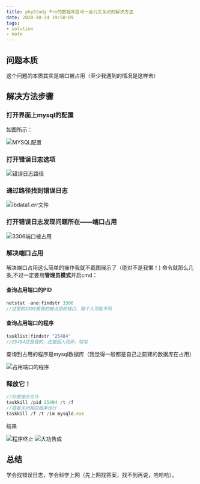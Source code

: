 ```yaml
---
title: phpStudy Pro的数据库启动一会儿又关闭的解决方法
date: 2020-10-14 19:50:09
tags: 
- solution
- note
---
```


## 问题本质

这个问题的本质其实是端口被占用（至少我遇到的情况是这样去）

## 解决方法步骤
### 打开界面上mysql的配置

如图所示：

![MYSQL配置](https://img-blog.csdnimg.cn/20201014192538904.jpg?x-oss-process=image/watermark,type_ZmFuZ3poZW5naGVpdGk,shadow_10,text_aHR0cHM6Ly9ibG9nLmNzZG4ubmV0L1JlYXBlcl9NWEJH,size_16,color_FFFFFF,t_70#pic_center "MYSQL配置界面")
### 打开错误日志选项
![错误日志路径](https://img-blog.csdnimg.cn/20201014192743692.jpg?x-oss-process=image/watermark,type_ZmFuZ3poZW5naGVpdGk,shadow_10,text_aHR0cHM6Ly9ibG9nLmNzZG4ubmV0L1JlYXBlcl9NWEJH,size_16,color_FFFFFF,t_70#pic_center"错误日志路径")
### 通过路径找到错误日志
![ibdata1.err文件](https://img-blog.csdnimg.cn/20201014192929842.jpg?x-oss-process=image/watermark,type_ZmFuZ3poZW5naGVpdGk,shadow_10,text_aHR0cHM6Ly9ibG9nLmNzZG4ubmV0L1JlYXBlcl9NWEJH,size_16,color_FFFFFF,t_70#pic_center "ibdata1.err")
### 打开错误日志发现问题所在——端口占用
![3306端口被占用](https://img-blog.csdnimg.cn/20201014193221415.jpg?x-oss-process=image/watermark,type_ZmFuZ3poZW5naGVpdGk,shadow_10,text_aHR0cHM6Ly9ibG9nLmNzZG4ubmV0L1JlYXBlcl9NWEJH,size_16,color_FFFFFF,t_70#pic_center "3306端口被占用")
### 解决端口占用
解决端口占用这么简单的操作我就不截图展示了（绝对不是我懒！)
命令就那么几条,不过一定要用**管理员模式**开启cmd：
#### 查询占用端口的PID

```javascript
netstat -ano|findstr 3306	
//这里的3306是我的被占用的端口，每个人可能不同
```

#### 查询占用端口的程序

```javascript
tasklist|findstr "25484"
//25484还是我的，还是因人而异，哈哈
```
查询到占用的程序是mysql数据库（我觉得一般都是自己之前建的数据库在占用）

![占用端口的程序](https://img-blog.csdnimg.cn/2020101419402559.jpg#pic_center "mysqld占用端口")
### 释放它！

```javascript
//你直接杀也行
taskkill /pid 25484 /t /f
//或者关闭相应程序也行
taskkill /f /t /im mysqld.exe
```
结果

![程序终止](https://img-blog.csdnimg.cn/20201014194542110.jpg#pic_center "程序终止")
![大功告成](https://img-blog.csdnimg.cn/20201014194634611.jpg?x-oss-process=image/watermark,type_ZmFuZ3poZW5naGVpdGk,shadow_10,text_aHR0cHM6Ly9ibG9nLmNzZG4ubmV0L1JlYXBlcl9NWEJH,size_16,color_FFFFFF,t_70#pic_center "大功告成")

## 总结
学会找错误日志，学会科学上网（先上网找答案，找不到再说，哈哈哈）。
